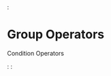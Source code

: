 :[](data_structures.md)

# Group Operators
Condition Operators

:[](list.md)
:[](field-item-list.md)
